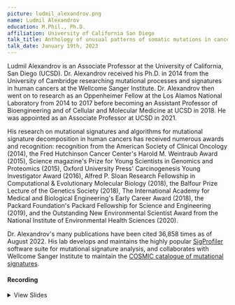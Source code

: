 ```yaml
---
picture: ludmil_alexandrov.png
name: Ludmil Alexandrov
education: M.Phil., Ph.D.
affiliation: University of California San Diego
talk_title: Anthology of unusual patterns of somatic mutations in cancer genomes
talk_date: January 19th, 2023
---
```


Ludmil Alexandrov is an Associate Professor at the University of California, San Diego (UCSD). Dr. Alexandrov received his Ph.D. in 2014 from the University of Cambridge researching mutational processes and signatures in human cancers at the Wellcome Sanger Institute. Dr. Alexandrov then went on to research as an Oppenheimer Fellow at the Los Alamos National Laboratory from 2014 to 2017 before becoming an Assistant Professor of Bioengineering and of Cellular and Molecular Medicine at UCSD in 2018. He was appointed as an Associate Professor at UCSD in 2021.

His research on mutational signatures and algorithms for mutational signature decomposition in human cancers has received numerous awards and recognition: recognition from the American Society of Clinical Oncology (2014), the Fred Hutchinson Cancer Center's Harold M. Weintraub Award (2015), Science magazine's Prize for Young Scientists in Genomics and Proteomics (2015), Oxford University Press' Carcinogenesis Young Investigator Award (2016), Alfred P. Sloan Research Fellowship in Computational & Evolutionary Molecular Biology (2018), the Balfour Prize Lecture of the Genetics Society (2018), The International Academy for Medical and Biological Engineering's Early Career Award (2018), the Packard Foundation's Packard Fellowship for Science and Engineering (2019), and the Outstanding New Environmental Scientist Award from the National Institute of Environmental Health Sciences (2020).

Dr. Alexandrov's many publications have been cited 36,858 times as of August 2022. His lab develops and maintains the highly popular [SigProfiler](https://cancer.sanger.ac.uk/signatures/tools/) software suite for mutational signature analysis, and collaborates with Wellcome Sanger Institute to maintain the [COSMIC catalogue of mutational signatures](https://cancer.sanger.ac.uk/signatures/).

#### Recording

<details><summary>View Slides</summary>
<iframe width="640" height="540" src="slides/Alexandrov_unusual_patterns_NCI_45min.pdf" allowfullscreen style="border:none;"></iframe>
</details>
